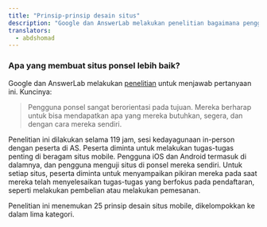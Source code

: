 ```yaml
---
title: "Prinsip-prinsip desain situs"
description: "Google dan AnswerLab melakukan penelitian bagaimana pengguna berinteraksi dengan beragam situs seluler. Tujuannya adalah untuk menjawab pertanyaan, 'Apa yang membuat situs ponsel yang baik?'"
translators:
  - abdshomad
---
```


### Apa yang membuat situs ponsel lebih baik?

Google dan AnswerLab melakukan [penelitian](https://www.google.com/think/multiscreen/whitepaper-sitedesign.html?utm_source=web-fundamentals&utm_term=chrome&utm_content=ux-landing&utm_campaign=web-fundamentals) untuk menjawab pertanyaan ini. 
Kuncinya: 

<blockquote class="wf-blockquote">
Pengguna ponsel sangat berorientasi pada tujuan. Mereka berharap untuk bisa mendapatkan apa yang mereka butuhkan, segera, dan dengan cara mereka sendiri. 
</blockquote>

Penelitian ini dilakukan selama 119 jam, sesi kedayagunaan in-person dengan peserta di AS. Peserta diminta untuk melakukan tugas-tugas penting di beragam situs mobile. Pengguna iOS dan Android termasuk di dalamnya, dan pengguna menguji situs di ponsel mereka sendiri. Untuk setiap situs, peserta diminta untuk menyampaikan pikiran mereka pada saat mereka telah menyelesaikan tugas-tugas yang berfokus pada pendaftaran, seperti melakukan pembelian atau melakukan pemesanan. 

Penelitian ini menemukan 25 prinsip desain situs mobile, dikelompokkan ke dalam lima kategori.